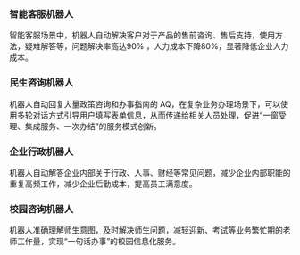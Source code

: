 ﻿### 智能客服机器人
智能客服场景中，机器人自动解决客户对于产品的售前咨询、售后支持，使用方法，疑难解答等，问题解决率高达90% ，人力成本下降80%，显著降低企业人力成本。

### 民生咨询机器人
机器人自动回复大量政策咨询和办事指南的 AQ，在复杂业务办理场景下，可以使用多轮对话方式引导用户填写表单信息，从而传递给相关人员处理，促进“一窗受理、集成服务、一次办结”的服务模式创新。

### 企业行政机器人
机器人自动解答企业内部关于行政、人事、财经等常见问题，减少企业内部职能的重复高频工作，减少企业后勤成本，提高员工满意度。

### 校园咨询机器人
机器人准确理解师生意图，及时解决师生问题，减轻迎新、考试等业务繁忙期的老师工作量，实现“一句话办事”的校园信息化服务。
